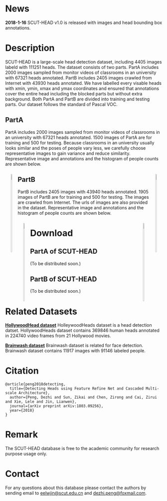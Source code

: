 # News
**2018-1-16** SCUT-HEAD v1.0 is released with images and head bounding box annotations.
# Description
SCUT-HEAD is a large-scale head detection dataset, including 4405 images labeld with 111251 heads. The dataset consists of two parts. PartA includes 2000 images sampled from monitor videos of classrooms in an university with 67321 heads annotated. PartB includes 2405 images crawled from Internet with 43930 heads annotated. We have labelled every visable heads with xmin, ymin, xmax and ymax coordinates and ensured that annotations cover the entire head including the blocked parts but without extra background. Both PartA and PartB are divided into training and testing parts. Our dataset follows the standard of Pascal VOC. 

## PartA 
PartA includes 2000 images sampled from monitor videos of classrooms in an university with 67321 heads annotated. 1500 images of PartA are for training and 500 for testing.
Because classrooms in an university usually looks similar and the poses of people vary less, we carefully choose representative images to gain variance and reduce similarity. 
Representative image and annotations and the histogram of people counts are shown below.

<div align="center">
	<a style="float:left; padding:10px">
		<img width="45%" height="250px" src="https://github.com/HCIILAB/SCUT-HEAD-Dataset-Release/blob/master/Representative_image_of_PartA.jpg" >
	</a>
	<a style="float:right; padding:10px">
		<img width="45%" height="250px" src="https://github.com/HCIILAB/SCUT-HEAD-Dataset-Release/blob/master/histogram_of_people_counts_PartA.jpg">
	</a>
</div>
<!-- ![image](https://github.com/HCIILAB/SCUT-HEAD-Dataset-Release/blob/master/example%20of%20Part_A.jpg) -->


## PartB 
PartB includes 2405 images with 43940 heads annotated. 1905 images of PartB are for training and 500 for testing. The images are crawled from Internet. The urls of images are also provided in the dataset.
Representative image and annotations and the histogram of people counts are shown below.

<div align="center">
	<a style="float:left; padding:10px">
		<img width="45%" height="250px" src="https://github.com/HCIILAB/SCUT-HEAD-Dataset-Release/blob/master/Representative_image_of_PartB.jpg" >
	</a>
	<a style="float:right; padding:10px">
		<img width="45%" height="250px" src="https://github.com/HCIILAB/SCUT-HEAD-Dataset-Release/blob/master/histogram_of_people_counts_PartB.jpg">
	</a>
</div>
<!-- ![image](https://github.com/HCIILAB/SCUT-HEAD-Dataset-Release/blob/master/example%20of%20Part_B.jpg) -->

# Download
## PartA of SCUT-HEAD 
(To be distributed soon.)

## PartB of SCUT-HEAD 
(To be distributed soon.)

# Related Datasets
[**HollywoodHead dataset**](http://www.di.ens.fr/willow/research/headdetection/)
HolleywoodHeads dataset is a head detection datset. HollywoodHeads dataset contains 369846 human heads annotated in 224740 video frames from 21 Hollywood movies.

[**Brainwash dataset**](https://exhibits.stanford.edu/data/catalog/sx925dc9385) 
Brainwash dataset is related for face detection. Brainwash dataset contains 11917 images with 91146 labeled people.

# Citation

```
@article{peng2018detecting,
  title={Detecting Heads using Feature Refine Net and Cascaded Multi-scale Architecture},
  author={Peng, Dezhi and Sun, Zikai and Chen, Zirong and Cai, Zirui and Xie, Lele and Jin, Lianwen},
  journal={arXiv preprint arXiv:1803.09256},
  year={2018}
}
```

# Remark

The SCUT-HEAD database is free to the academic community for research purpose usage only.

# Contact

For any questions about this database please contact the authors by sending email to eelwjin@scut.edu.cn and dezhi.peng@foxmail.com.
